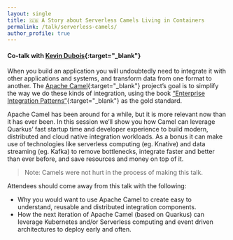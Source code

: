 ```yaml
---
layout: single
title: 🇬🇧 A Story about Serverless Camels Living in Containers
permalink: /talk/serverless-camels/
author_profile: true
---
```


#### Co-talk with [Kevin Dubois](https://twitter.com/kevindubois){:target="_blank"}

When you build an application you will undoubtedly need to integrate it with other applications and systems, and transform data from one format to another. The [Apache Camel](https://camel.apache.org/){:target="_blank"} project’s goal is to simplify the way we do these kinds of integration, using the book [“Enterprise Integration Patterns”](https://www.enterpriseintegrationpatterns.com/){:target="_blank"} as the gold standard.

Apache Camel has been around for a while, but it is more relevant now than it has ever been. In this session we’ll show you how Camel can leverage Quarkus’ fast startup time and developer experience to build modern, distributed and cloud native integration workloads. As a bonus it can make use of technologies like serverless computing (eg. Knative) and data streaming (eg. Kafka) to remove bottlenecks, integrate faster and better than ever before, and save resources and money on top of it.

> Note: Camels were not hurt in the process of making this talk.
> 

Attendees should come away from this talk with the following:
- Why you would want to use Apache Camel to create easy to understand, reusable and distributed integration components.
- How the next iteration of Apache Camel (based on Quarkus) can leverage Kubernetes and/or Serverless computing and event driven architectures to deploy early and often.
